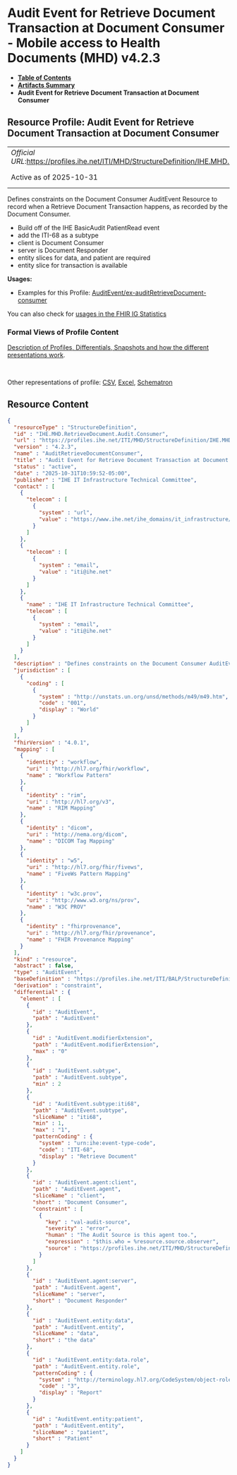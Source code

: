 # Audit Event for Retrieve Document Transaction at Document Consumer - Mobile access to Health Documents (MHD) v4.2.3

* [**Table of Contents**](toc.md)
* [**Artifacts Summary**](artifacts.md)
* **Audit Event for Retrieve Document Transaction at Document Consumer**

## Resource Profile: Audit Event for Retrieve Document Transaction at Document Consumer 

| | |
| :--- | :--- |
| *Official URL*:https://profiles.ihe.net/ITI/MHD/StructureDefinition/IHE.MHD.RetrieveDocument.Audit.Consumer | *Version*:4.2.3 |
| Active as of 2025-10-31 | *Computable Name*:AuditRetrieveDocumentConsumer |

 
Defines constraints on the Document Consumer AuditEvent Resource to record when a Retrieve Document Transaction happens, as recorded by the Document Consumer. 
* Build off of the IHE BasicAudit PatientRead event
* add the ITI-68 as a subtype
* client is Document Consumer
* server is Document Responder
* entity slices for data, and patient are required
* entity slice for transaction is available
 

**Usages:**

* Examples for this Profile: [AuditEvent/ex-auditRetrieveDocument-consumer](AuditEvent-ex-auditRetrieveDocument-consumer.md)

You can also check for [usages in the FHIR IG Statistics](https://packages2.fhir.org/xig/ihe.iti.mhd|current/StructureDefinition/IHE.MHD.RetrieveDocument.Audit.Consumer)

### Formal Views of Profile Content

 [Description of Profiles, Differentials, Snapshots and how the different presentations work](http://build.fhir.org/ig/FHIR/ig-guidance/readingIgs.html#structure-definitions). 

 

Other representations of profile: [CSV](StructureDefinition-IHE.MHD.RetrieveDocument.Audit.Consumer.csv), [Excel](StructureDefinition-IHE.MHD.RetrieveDocument.Audit.Consumer.xlsx), [Schematron](StructureDefinition-IHE.MHD.RetrieveDocument.Audit.Consumer.sch) 



## Resource Content

```json
{
  "resourceType" : "StructureDefinition",
  "id" : "IHE.MHD.RetrieveDocument.Audit.Consumer",
  "url" : "https://profiles.ihe.net/ITI/MHD/StructureDefinition/IHE.MHD.RetrieveDocument.Audit.Consumer",
  "version" : "4.2.3",
  "name" : "AuditRetrieveDocumentConsumer",
  "title" : "Audit Event for Retrieve Document Transaction at Document Consumer",
  "status" : "active",
  "date" : "2025-10-31T10:59:52-05:00",
  "publisher" : "IHE IT Infrastructure Technical Committee",
  "contact" : [
    {
      "telecom" : [
        {
          "system" : "url",
          "value" : "https://www.ihe.net/ihe_domains/it_infrastructure/"
        }
      ]
    },
    {
      "telecom" : [
        {
          "system" : "email",
          "value" : "iti@ihe.net"
        }
      ]
    },
    {
      "name" : "IHE IT Infrastructure Technical Committee",
      "telecom" : [
        {
          "system" : "email",
          "value" : "iti@ihe.net"
        }
      ]
    }
  ],
  "description" : "Defines constraints on the Document Consumer AuditEvent Resource to record when a Retrieve Document Transaction happens, as recorded by the Document Consumer.\n- Build off of the IHE BasicAudit PatientRead event\n- add the ITI-68 as a subtype\n- client is Document Consumer\n- server is Document Responder\n- entity slices for data, and patient are required\n- entity slice for transaction is available",
  "jurisdiction" : [
    {
      "coding" : [
        {
          "system" : "http://unstats.un.org/unsd/methods/m49/m49.htm",
          "code" : "001",
          "display" : "World"
        }
      ]
    }
  ],
  "fhirVersion" : "4.0.1",
  "mapping" : [
    {
      "identity" : "workflow",
      "uri" : "http://hl7.org/fhir/workflow",
      "name" : "Workflow Pattern"
    },
    {
      "identity" : "rim",
      "uri" : "http://hl7.org/v3",
      "name" : "RIM Mapping"
    },
    {
      "identity" : "dicom",
      "uri" : "http://nema.org/dicom",
      "name" : "DICOM Tag Mapping"
    },
    {
      "identity" : "w5",
      "uri" : "http://hl7.org/fhir/fivews",
      "name" : "FiveWs Pattern Mapping"
    },
    {
      "identity" : "w3c.prov",
      "uri" : "http://www.w3.org/ns/prov",
      "name" : "W3C PROV"
    },
    {
      "identity" : "fhirprovenance",
      "uri" : "http://hl7.org/fhir/provenance",
      "name" : "FHIR Provenance Mapping"
    }
  ],
  "kind" : "resource",
  "abstract" : false,
  "type" : "AuditEvent",
  "baseDefinition" : "https://profiles.ihe.net/ITI/BALP/StructureDefinition/IHE.BasicAudit.PatientRead",
  "derivation" : "constraint",
  "differential" : {
    "element" : [
      {
        "id" : "AuditEvent",
        "path" : "AuditEvent"
      },
      {
        "id" : "AuditEvent.modifierExtension",
        "path" : "AuditEvent.modifierExtension",
        "max" : "0"
      },
      {
        "id" : "AuditEvent.subtype",
        "path" : "AuditEvent.subtype",
        "min" : 2
      },
      {
        "id" : "AuditEvent.subtype:iti68",
        "path" : "AuditEvent.subtype",
        "sliceName" : "iti68",
        "min" : 1,
        "max" : "1",
        "patternCoding" : {
          "system" : "urn:ihe:event-type-code",
          "code" : "ITI-68",
          "display" : "Retrieve Document"
        }
      },
      {
        "id" : "AuditEvent.agent:client",
        "path" : "AuditEvent.agent",
        "sliceName" : "client",
        "short" : "Document Consumer",
        "constraint" : [
          {
            "key" : "val-audit-source",
            "severity" : "error",
            "human" : "The Audit Source is this agent too.",
            "expression" : "$this.who = %resource.source.observer",
            "source" : "https://profiles.ihe.net/ITI/MHD/StructureDefinition/IHE.MHD.RetrieveDocument.Audit.Consumer"
          }
        ]
      },
      {
        "id" : "AuditEvent.agent:server",
        "path" : "AuditEvent.agent",
        "sliceName" : "server",
        "short" : "Document Responder"
      },
      {
        "id" : "AuditEvent.entity:data",
        "path" : "AuditEvent.entity",
        "sliceName" : "data",
        "short" : "the data"
      },
      {
        "id" : "AuditEvent.entity:data.role",
        "path" : "AuditEvent.entity.role",
        "patternCoding" : {
          "system" : "http://terminology.hl7.org/CodeSystem/object-role",
          "code" : "3",
          "display" : "Report"
        }
      },
      {
        "id" : "AuditEvent.entity:patient",
        "path" : "AuditEvent.entity",
        "sliceName" : "patient",
        "short" : "Patient"
      }
    ]
  }
}

```
